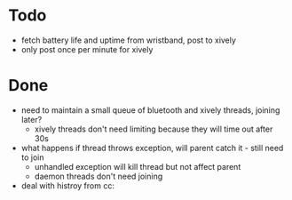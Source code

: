 # Todo

- fetch battery life and uptime from wristband, post to xively
- only post once per minute for xively

# Done

+ need to maintain a small queue of bluetooth and xively threads, joining later?
    - xively threads don't need limiting because they will time out after 30s
+ what happens if thread throws exception, will parent catch it - still need to
  join
    - unhandled exception will kill thread but not affect parent
    - daemon threads don't need joining
+ deal with histroy from cc:
    


